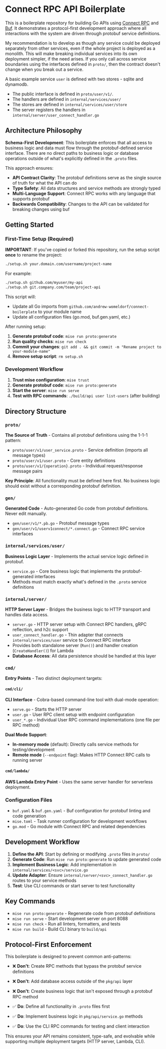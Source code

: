 # Connect RPC API Boilerplate

This is a boilerplate repository for building Go APIs using [Connect
RPC](https://connectrpc.com/) and [Buf](https://buf.build/). It demonstrates a
protocol-first development approach where all interactions with the system are
driven through protobuf service definitions.

My recommendation is to develop as though any service could be deployed
separately from other services, even if the whole project is deployed as a
monolith. This will make breaking individual services into its own deployment
simpler, if the need arises. If you only call across service boundaries using
the interfaces defined in `proto/`, then the contract doesn't change when you
break out a service.

A basic example service `user` is defined with two stores - sqlite and
dynamodb.
- The public interface is defined in `proto/user/v1/`.
- The handlers are defined in `internal/services/user/`
- The stores are defined in `internal/services/user/store`
- The server registers the handlers in `internal/server/user_connect_handler.go`

## Architecture Philosophy

**Schema-First Development**: This boilerplate enforces that all access to
business logic and data must flow through the protobuf-defined service
interface. There are no direct paths to business logic or database operations
outside of what's explicitly defined in the `.proto` files.

This approach ensures:
- **API Contract Clarity**: The protobuf definitions serve as the single source
  of truth for what the API can do
- **Type Safety**: All data structures and service methods are strongly typed
- **Multi-Language Support**: Connect RPC works with any language that supports
  protobuf
- **Backwards Compatibility**: Changes to the API can be validated for breaking
  changes using buf

## Getting Started

### First-Time Setup (Required)

**IMPORTANT**: If you've copied or forked this repository, run the setup script
**once** to rename the project:

```bash
./setup.sh your.domain.com/username/project-name
```

For example:
```bash
./setup.sh github.com/myuser/my-api
./setup.sh git.company.com/team/project-api
```

This script will:
- Update all Go imports from `github.com/andrew-womeldorf/connect-boilerplate`
  to your module name
- Update all configuration files (go.mod, buf.gen.yaml, etc.)

After running setup:
1. **Generate protobuf code**: `mise run proto:generate`
2. **Run quality checks**: `mise run check`
3. **Commit your changes**: `git add . && git commit -m "Rename project to
   your-module-name"`
4. **Remove setup script**: `rm setup.sh`

### Development Workflow

1. **Trust mise configuration**: `mise trust`
2. **Generate protobuf code**: `mise run proto:generate`
3. **Start the server**: `mise run serve`
4. **Test with RPC commands**: `./build/api user list-users` (after building)

## Directory Structure

### `proto/`
**The Source of Truth** - Contains all protobuf definitions using the 1-1-1 pattern:
- `proto/user/v1/user_service.proto` - Service definition (imports all message types)
- `proto/user/v1/user.proto` - Core entity definitions
- `proto/user/v1/{operation}.proto` - Individual request/response message pairs

**Key Principle**: All functionality must be defined here first. No business
logic should exist without a corresponding protobuf definition.

### `gen/`
**Generated Code** - Auto-generated Go code from protobuf definitions. Never
edit manually.
- `gen/user/v1/*.pb.go` - Protobuf message types
- `gen/user/v1/userv1connect/*.connect.go` - Connect RPC service interfaces

### `internal/services/user/`
**Business Logic Layer** - Implements the actual service logic defined in protobuf.
- `service.go` - Core business logic that implements the protobuf-generated interfaces
- Methods must match exactly what's defined in the `.proto` service definitions

### `internal/server/`
**HTTP Server Layer** - Bridges the business logic to HTTP transport and handles data access.
- `server.go` - HTTP server setup with Connect RPC handlers, gRPC reflection, and h2c support
- `user_connect_handler.go` - Thin adapter that connects
  `internal/services/user` service to Connect RPC interface
- Provides both standalone server (`Run()`) and handler creation (`CreateHandler()`) for Lambda
- **Database Access**: All data persistence should be handled at this layer

### `cmd/`
**Entry Points** - Two distinct deployment targets:

#### `cmd/cli/`
**CLI Interface** - Cobra-based command-line tool with dual-mode operation:
- `serve.go` - Starts the HTTP server
- `user.go` - User RPC client setup with endpoint configuration
- `user_*.go` - Individual User RPC command implementations (one file per RPC method)

**Dual Mode Support**:
- **In-memory mode** (default): Directly calls service methods for testing/development
- **Remote mode** (`--endpoint` flag): Makes HTTP Connect RPC calls to running server

#### `cmd/lambda/`
**AWS Lambda Entry Point** - Uses the same server handler for serverless deployment.

### Configuration Files

- `buf.yaml` & `buf.gen.yaml` - Buf configuration for protobuf linting and code generation
- `mise.toml` - Task runner configuration for development workflows
- `go.mod` - Go module with Connect RPC and related dependencies

## Development Workflow

1. **Define the API**: Start by defining or modifying `.proto` files in `proto/`
2. **Generate Code**: Run `mise run proto:generate` to update generated code
3. **Implement Business Logic**: Add implementation in
   `internal/services/<svc>/service.go`
4. **Update Adapter**: Ensure `internal/server/<svc>_connect_handler.go` routes
   to your service methods
5. **Test**: Use CLI commands or start server to test functionality

## Key Commands

- `mise run proto:generate` - Regenerate code from protobuf definitions
- `mise run serve` - Start development server on port 8088
- `mise run check` - Run all linters, formatters, and tests
- `mise run build` - Build CLI binary to `build/api`

## Protocol-First Enforcement

This boilerplate is designed to prevent common anti-patterns:

- ❌ **Don't**: Create RPC methods that bypass the protobuf service definitions
- ❌ **Don't**: Add database access outside of the `pkg/api` layer  
- ❌ **Don't**: Create business logic that isn't exposed through a protobuf RPC method

- ✅ **Do**: Define all functionality in `.proto` files first
- ✅ **Do**: Implement business logic in `pkg/api/service.go` methods
- ✅ **Do**: Use the CLI RPC commands for testing and client interaction

This ensures your API remains consistent, type-safe, and evolvable while
supporting multiple deployment targets (HTTP server, Lambda, CLI).
